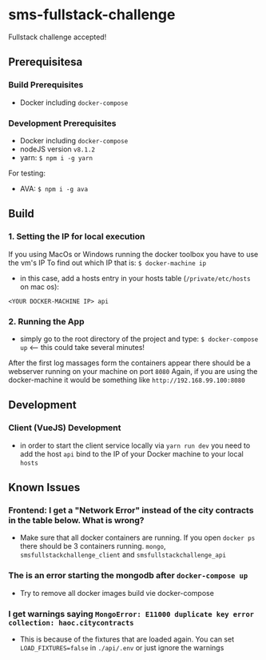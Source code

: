 # sms-fullstack-challenge
Fullstack challenge accepted!

## Prerequisitesa

### Build Prerequisites
- Docker including `docker-compose`

### Development Prerequisites
- Docker including `docker-compose`
- nodeJS version `v8.1.2`
- yarn: `$ npm i -g yarn`

For testing:

- AVA: `$ npm i -g ava`

## Build

### 1. Setting the IP for local execution
If you using MacOs or Windows running the docker toolbox you have to use the vm's IP
To find out which IP that is:
`$ docker-machine ip`

- in this case, add a hosts entry in your hosts table (`/private/etc/hosts` on mac os):

`<YOUR DOCKER-MACHINE IP> api`

### 2. Running the App
- simply go to the root directory of the project and type:
`$ docker-compose up` <-- this could take several minutes!


After the first log massages form the containers appear there should be a webserver running on your machine on port `8080`
Again, if you are using the docker-machine it would be something like `http://192.168.99.100:8080`

## Development

### Client (VueJS) Development

- in order to start the client service locally via `yarn run dev`
you need to add the host `api` bind to the IP of your Docker machine
to your local `hosts`

## Known Issues

### Frontend: I get a "Network Error" instead of the city contracts in the table below. What is wrong?

- Make sure that all docker containers are running. If you open `docker ps` there should be 3 containers running. `mongo`, `smsfullstackchallenge_client` and `smsfullstackchallenge_api`

### The is an error starting the mongodb after `docker-compose up`

- Try to remove all docker images build vie docker-compose

### I get warnings saying `MongoError: E11000 duplicate key error collection: haoc.citycontracts`

- This is because of the fixtures that are loaded again. You can set `LOAD_FIXTURES=false` in `./api/.env` or just ignore the warnings
